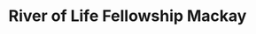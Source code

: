 ---
title: "River of Life Fellowship Mackay"
denomination: "Australian Christian Churches"
leader: ""
address: ""
suburb: ""
address hint: ""
mailing: ""
phone: ""
email: ""
website: ""
services:
  - ""
office hours:
  - "By appointment"
coordinates: 
  longitude: 149.19366100000002
  latitude: -21.118454
---